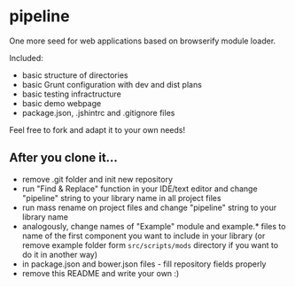 pipeline
===============

One more seed for web applications based on browserify module loader.

Included:
 * basic structure of directories
 * basic Grunt configuration with dev and dist plans
 * basic testing infractructure
 * basic demo webpage
 * package.json, .jshintrc and .gitignore files

Feel free to fork and adapt it to your own needs!


## After you clone it... ##
 * remove .git folder and init new repository
 * run "Find & Replace" function in your IDE/text editor and change "pipeline" string to your library name in all project files
 * run mass rename on project files and change "pipeline" string to your library name
 * analogously, change names of "Example" module and example.* files to name of the first component you want to include in your library (or remove example folder form `src/scripts/mods` directory if you want to do it in another way)
 * in package.json and bower.json files - fill repository fields properly
 * remove this README and write your own :)
